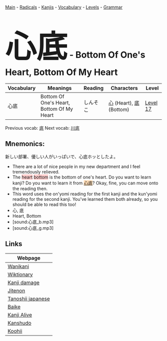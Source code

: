 <style> bigfont {font-size: 100px}</style>
[Main](../README.md) -
[Radicals](../radicals.md) -
[Kanjis](../kanjis.md) -
[Vocabulary](../vocabulary.md) -
[Levels](../levels.md) -
[Grammar](../grammar.md)
# <bigfont> 心底</bigfont> - Bottom Of One's Heart, Bottom Of My Heart 

| Vocabulary | Meanings | Reading | Characters | Level |
| --- | --- | --- | --- | --- |
| 心底 | Bottom Of One's Heart, Bottom Of My Heart | しんそこ |  [心](../kanjis/心.md) (Heart), [底](../kanjis/底.md) (Bottom) | [Level 17](../levels/wk_level17.md) |

Previous vocab: [底](底.md) Next vocab: [川底](川底.md) 

## Mnemonics:
新しい部署、優しい人がいっぱいで、心底ホッとしたよ。
* There are a lot of nice people in my new department and I feel tremendously relieved.
* The <span style="background-color:#ffcccb"> heart</span> <span style="background-color:#ffcccb"> bottom</span> is the bottom of one's heart. Do you want to learn kanji? Do you want to learn it from <span style="background-color:#fed8b1"> [心底](https://jisho.org/search/心底)</span>? Okay, fine, you can move onto the reading then.
* This word uses the on'yomi reading for the first kanji and the kun'yomi reading for the second kanji. You've learned them both already, so you should be able to read this too!
* 心, 底
* Heart, Bottom
* [sound:心底_b.mp3]
* [sound:心底_g.mp3]


## Links 

| Webpage |
| --- |
| [Wanikani          ](https://www.wanikani.com/kanji/心底) |
| [Wiktionary        ](https://en.wiktionary.org/wiki/心底) |
| [Kanji damage      ](http://www.kanjidamage.com/kanji/search?utf8=✓&q=心底) |
| [Jitenon           ](https://jitenon.com/kanji/心底) |
| [Tanoshii japanese ](https://www.tanoshiijapanese.com/dictionary/kanji.cfm?k=心底) |
| [Baike             ](https://baike.baidu.com/item/心底) |
| [Kanji Alive       ](https://app.kanjialive.com/心底) |
| [Kanshudo          ](https://www.kanshudo.com/searchmn?q=心底) |
| [Koohii            ](https://kanji.koohii.com/study/kanji/心底) |
